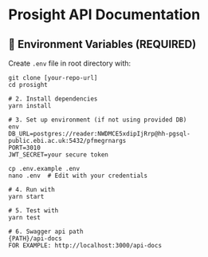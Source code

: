 # Prosight API Documentation

## 📌 Environment Variables (REQUIRED)
Create `.env` file in root directory with:

```# 1. Clone repository
git clone [your-repo-url]
cd prosight

# 2. Install dependencies
yarn install

# 3. Set up environment (if not using provided DB)
env
DB_URL=postgres://reader:NWDMCE5xdipIjRrp@hh-pgsql-public.ebi.ac.uk:5432/pfmegrnargs
PORT=3010
JWT_SECRET=your secure token

cp .env.example .env
nano .env  # Edit with your credentials

# 4. Run with 
yarn start

# 5. Test with
yarn test

# 6. Swagger api path
{PATH}/api-docs
FOR EXAMPLE: http://localhost:3000/api-docs